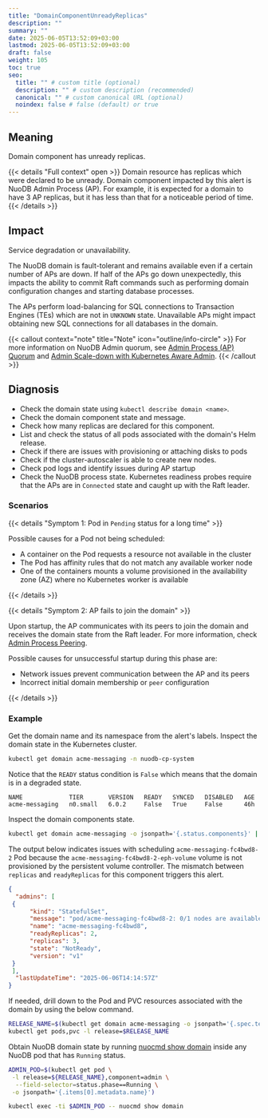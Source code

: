 ```yaml
---
title: "DomainComponentUnreadyReplicas"
description: ""
summary: ""
date: 2025-06-05T13:52:09+03:00
lastmod: 2025-06-05T13:52:09+03:00
draft: false
weight: 105
toc: true
seo:
  title: "" # custom title (optional)
  description: "" # custom description (recommended)
  canonical: "" # custom canonical URL (optional)
  noindex: false # false (default) or true
---
```


## Meaning

Domain component has unready replicas.

{{< details "Full context" open >}}
Domain resource has replicas which were declared to be unready.
Domain component impacted by this alert is NuoDB Admin Process (AP).
For example, it is expected for a domain to have 3 AP replicas, but it has less than that for a noticeable period of time.
{{< /details >}}

## Impact

Service degradation or unavailability.

The NuoDB domain is fault-tolerant and remains available even if a certain number of APs are down.
If half of the APs go down unexpectedly, this impacts the ability to commit Raft commands such as performing domain configuration changes and starting database processes.

The APs perform load-balancing for SQL connections to Transaction Engines (TEs) which are not in `UNKNOWN` state. Unavailable APs might impact obtaining new SQL connections for all databases in the domain.

{{< callout context="note" title="Note" icon="outline/info-circle" >}}
For more information on NuoDB Admin quorum, see [Admin Process (AP) Quorum](https://doc.nuodb.com/nuodb/latest/domain-admin/admin-process-quorum/) and [Admin Scale-down with Kubernetes Aware Admin](https://doc.nuodb.com/nuodb/latest/deployment-models/kubernetes-environments/kubernetes-aware-admin/#admin-scaledown).
{{< /callout >}}

## Diagnosis

- Check the domain state using `kubectl describe domain <name>`.
- Check the domain component state and message.
- Check how many replicas are declared for this component.
- List and check the status of all pods associated with the domain's Helm release.
- Check if there are issues with provisioning or attaching disks to pods
- Check if the cluster-autoscaler is able to create new nodes.
- Check pod logs and identify issues during AP startup
- Check the NuoDB process state.
Kubernetes readiness probes require that the APs are in `Connected` state and caught up with the Raft leader.

### Scenarios

{{< details "Symptom 1: Pod in `Pending` status for a long time" >}}

Possible causes for a Pod not being scheduled:

- A container on the Pod requests a resource not available in the cluster
- The Pod has affinity rules that do not match any available worker node
- One of the containers mounts a volume provisioned in the availability zone (AZ) where no Kubernetes worker is available

{{< /details >}}

{{< details "Symptom 2: AP fails to join the domain" >}}

Upon startup, the AP communicates with its peers to join the domain and receives the domain state from the Raft leader.
For more information, check [Admin Process Peering](https://doc.nuodb.com/nuodb/latest/domain-admin/admin-process/#_admin_process_ap_peering).

Possible causes for unsuccessful startup during this phase are:

- Network issues prevent communication between the AP and its peers
- Incorrect initial domain membership or `peer` configuration

{{< /details >}}

### Example

Get the domain name and its namespace from the alert's labels.
Inspect the domain state in the Kubernetes cluster.

```sh
kubectl get domain acme-messaging -n nuodb-cp-system
```

Notice that the `READY` status condition is `False` which means that the domain is in a degraded state.

```text
NAME             TIER       VERSION   READY   SYNCED   DISABLED   AGE
acme-messaging   n0.small   6.0.2     False   True     False      46h
```

Inspect the domain components state.

```sh
kubectl get domain acme-messaging -o jsonpath='{.status.components}' | jq
```

The output below indicates issues with scheduling `acme-messaging-fc4bwd8-2` Pod because the `acme-messaging-fc4bwd8-2-eph-volume` volume is not provisioned by the persistent volume controller.
The mismatch between `replicas` and `readyReplicas` for this component triggers this alert.

```json
{
  "admins": [
 {
      "kind": "StatefulSet",
      "message": "pod/acme-messaging-fc4bwd8-2: 0/1 nodes are available: waiting for ephemeral volume controller to create the persistentvolumeclaim \"acme-messaging-fc4bwd8-2-eph-volume\". preemption: 0/1 nodes are available: 1 Preemption is not helpful for scheduling.",
      "name": "acme-messaging-fc4bwd8",
      "readyReplicas": 2,
      "replicas": 3,
      "state": "NotReady",
      "version": "v1"
 }
 ],
  "lastUpdateTime": "2025-06-06T14:14:57Z"
}
```

If needed, drill down to the Pod and PVC resources associated with the domain by using the below command.

```sh
RELEASE_NAME=$(kubectl get domain acme-messaging -o jsonpath='{.spec.template.releaseName}')
kubectl get pods,pvc -l release=$RELEASE_NAME
```

Obtain NuoDB domain state by running [nuocmd show domain](https://doc.nuodb.com/nuodb/latest/reference-information/command-line-tools/nuodb-command/nuocmd-reference/#show-domain) inside any NuoDB pod that has `Running` status.

```sh
ADMIN_POD=$(kubectl get pod \
 -l release=${RELEASE_NAME},component=admin \
  --field-selector=status.phase==Running \
 -o jsonpath='{.items[0].metadata.name}')

kubectl exec -ti $ADMIN_POD -- nuocmd show domain
```
